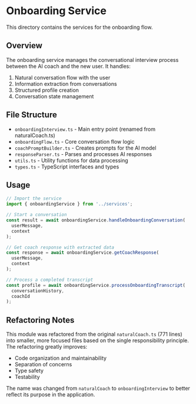 # Onboarding Service

This directory contains the services for the onboarding flow.

## Overview

The onboarding service manages the conversational interview process between the AI coach and the new user. It handles:

1. Natural conversation flow with the user
2. Information extraction from conversations
3. Structured profile creation
4. Conversation state management

## File Structure

- `onboardingInterview.ts` - Main entry point (renamed from naturalCoach.ts)
- `onboardingFlow.ts` - Core conversation flow logic
- `coachPromptBuilder.ts` - Creates prompts for the AI model
- `responseParser.ts` - Parses and processes AI responses
- `utils.ts` - Utility functions for data processing
- `types.ts` - TypeScript interfaces and types

## Usage

```typescript
// Import the service
import { onboardingService } from '../services';

// Start a conversation
const result = await onboardingService.handleOnboardingConversation(
  userMessage,
  context
);

// Get coach response with extracted data
const response = await onboardingService.getCoachResponse(
  userMessage,
  context
);

// Process a completed transcript
const profile = await onboardingService.processOnboardingTranscript(
  conversationHistory,
  coachId
);
```

## Refactoring Notes

This module was refactored from the original `naturalCoach.ts` (771 lines) into smaller, more focused files based on the single responsibility principle. The refactoring greatly improves:

- Code organization and maintainability
- Separation of concerns
- Type safety
- Testability

The name was changed from `naturalCoach` to `onboardingInterview` to better reflect its purpose in the application. 